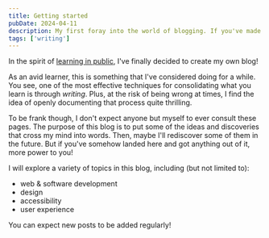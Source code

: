 ```yaml
---
title: Getting started
pubDate: 2024-04-11
description: My first foray into the world of blogging. If you've made it here somehow, welcome!
tags: ['writing']
---
```


In the spirit of [learning in public](https://www.swyx.io/learn-in-public), I've finally decided to create my own blog!

As an avid learner, this is something that I've considered doing for a while. You see, one of the most effective techniques for consolidating what you learn is through _writing_. Plus, at the risk of being wrong at times, I find the idea of openly documenting that process quite thrilling.

To be frank though, I don't expect anyone but myself to ever consult these pages. The purpose of this blog is to put some of the ideas and discoveries that cross my mind into words. Then, maybe I'll rediscover some of them in the future. But if you've somehow landed here and got anything out of it, more power to you!

I will explore a variety of topics in this blog, including (but not limited to):

- web & software development
- design
- accessibility
- user experience

You can expect new posts to be added regularly!
